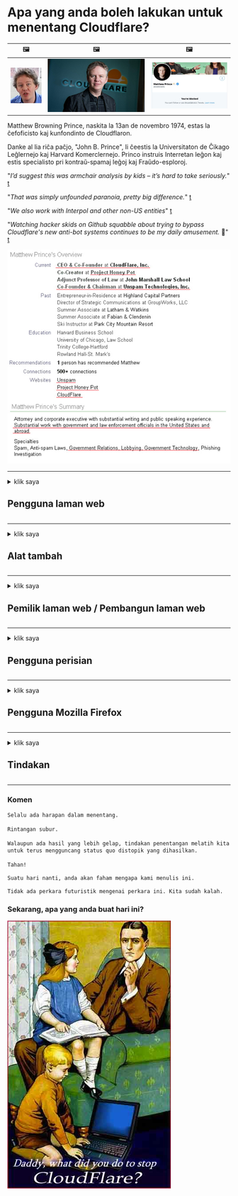 # Apa yang anda boleh lakukan untuk menentang Cloudflare?

| 🖼 | 🖼 | 🖼 |
| --- | --- | --- |
| ![](../image/matthew_prince_teen.jpg) | ![](../image/matthew_prince.jpg) | ![](../image/blockedbymatthewprince.jpg) |


Matthew Browning Prince, naskita la 13an de novembro 1974, estas la ĉefoficisto kaj kunfondinto de Cloudflaron.

Danke al lia riĉa paĉjo, "John B. Prince", li ĉeestis la Universitaton de Ĉikago Leĝlernejo kaj Harvard Komerclernejo.
Princo instruis Interretan leĝon kaj estis specialisto pri kontraŭ-spamaj leĝoj kaj Fraŭdo-esploroj.


"*I’d suggest this was armchair analysis by kids – it’s hard to take seriously.*" [t](https://www.theguardian.com/technology/2015/nov/19/cloudflare-accused-by-anonymous-helping-isis)

"*That was simply unfounded paranoia, pretty big difference.*"  [t](https://twitter.com/xxdesmus/status/992757936123359233)

"*We also work with Interpol and other non-US entities*" [t](https://twitter.com/eastdakota/status/1203028504184360960)

"*Watching hacker skids on Github squabble about trying to bypass Cloudflare's new anti-bot systems continues to be my daily amusement.* 🍿" [t](https://twitter.com/eastdakota/status/1273277839102656515)


![](../image/whoismp.jpg)

---


<details>
<summary>klik saya

## Pengguna laman web
</summary>


- Sekiranya laman web yang anda suka menggunakan Cloudflare, beritahu mereka untuk tidak menggunakan Cloudflare.
  - Rengekan di media sosial seperti Facebook, Reddit, Twitter atau Mastodon tidak ada bezanya. [Tindakan lebih kuat daripada hashtag.](https://twitter.com/phyzonloop/status/1274132092490862594)
  - Cuba hubungi pemilik laman web jika anda ingin menjadikan diri anda berguna.

[Cloudflare berkata](https://github.com/Eloston/ungoogled-chromium/issues/783):
```
Kami mengesyorkan agar anda menghubungi pentadbir untuk perkhidmatan atau laman web tertentu yang anda hadapi dan berkongsi pengalaman anda.
```

[Sekiranya anda tidak memintanya, pemilik laman web tidak akan pernah mengetahui masalah ini.](../PEOPLE.md)

![](../image/liberapay.jpg)

[Contoh yang berjaya](https://counterpartytalk.org/t/turn-off-cloudflare-on-counterparty-co-plz/164/5).<br>
Awak ada masalah? [Tinggikan suara anda sekarang.](https://github.com/maraoz/maraoz.github.io/issues/1) Contoh di bawah.

```
Anda hanya membantu penapisan korporat dan pengawasan besar-besaran.
http://crimeflare.eu.org
```

```
Halaman web anda berada di taman berdinding peribadi CloudFlare yang menyalahgunakan privasi.
http://crimeflare.eu.org
```

- Luangkan sedikit masa untuk membaca dasar privasi laman web.
  - jika laman web berada di belakang Cloudflare atau laman web menggunakan perkhidmatan yang disambungkan ke Cloudflare.

Ia mesti menjelaskan apa itu "Cloudflare", dan meminta izin untuk berkongsi data anda dengan Cloudflare. Kegagalan untuk melakukannya akan mengakibatkan pecah amanah dan laman web yang dimaksud harus dielakkan.

[Contoh dasar privasi yang boleh diterima ada di sini](https://archive.is/bDlTz) ("Subprocessors" > "Entity Name")

```
Saya telah membaca dasar privasi anda dan saya tidak dapat menemui perkataan Cloudflare.
Saya enggan berkongsi data dengan anda sekiranya anda terus memasukkan data saya ke Cloudflare.
http://crimeflare.eu.org
```

Ini adalah contoh dasar privasi yang tidak mempunyai kata Cloudflare.
[Liberland Jobs](https://archive.is/daKIr) [privacy policy](https://docsend.com/view/feiwyte):

![](../image/cfwontobey.jpg)

Cloudflare mempunyai dasar privasi mereka sendiri.
[Cloudflare suka orang yang melakukan doxxing.](https://www.reddit.com/r/GamerGhazi/comments/2s64fe/be_wary_reporting_to_cloudflare/)

Berikut adalah contoh yang baik untuk borang pendaftaran laman web.
AFAIK, laman web sifar melakukan ini. Adakah anda akan mempercayai mereka?

```
Dengan mengklik "Daftar untuk XYZ", anda bersetuju dengan syarat perkhidmatan dan pernyataan privasi kami.
Anda juga bersetuju untuk berkongsi data anda dengan Cloudflare dan juga bersetuju untuk pernyataan privasi cloudflare.
Sekiranya Cloudflare membocorkan maklumat anda atau tidak membenarkan anda menyambung ke pelayan kami, itu bukan salah kami. [*]

[ Mendaftar ] [ saya tidak bersetuju ]
```
[*] [PEOPLE.md](../PEOPLE.md)


- Cuba jangan menggunakan perkhidmatan mereka. Ingat bahawa anda sedang diperhatikan oleh Cloudflare.
  - ["I'm in your TLS, sniffin' your passworz"](../image/iminurtls.jpg)

- Cari laman web lain. Terdapat alternatif dan peluang di internet!

- Meyakinkan rakan anda untuk menggunakan Tor setiap hari.
  - Tanpa nama mesti menjadi standard internet terbuka!
  - [Perhatikan bahawa projek Tor tidak menyukai projek ini.](../HISTORY.md)

</details>

------

<details>
<summary>klik saya

## Alat tambah
</summary>

- Sekiranya penyemak imbas anda adalah Firefox, Tor Browser, atau Ungoogled Chromium, gunakan salah satu tambahan ini di bawah.
  - Sekiranya anda ingin menambah alat tambah baru tanyakan terlebih dahulu.


| Nama | Pemaju | Sokongan | Boleh Sekat | Boleh Memberitahu | Chrome |
| -------- | -------- | -------- | -------- | -------- | -------- |
| [Bloku Cloudflaron MITM-Atakon](../subfiles/addon/bcma.md) | #Addon | [ ? ](http://crimeflare.eu.org/) | **Ya**     | **Ya**     |  **Ya** |
| [Ĉu ligoj estas vundeblaj al MITM-atako?](../subfiles/addon/ismm.md) | #Addon | [ ? ](http://crimeflare.eu.org/) | Tidak     | **Ya**     |  **Ya** |
| [Ĉu ĉi tiuj ligoj blokos Tor-uzanton?](../subfiles/addon/isat.md) | #Addon | [ ? ](http://crimeflare.eu.org/) | Tidak     | **Ya**     |  **Ya** |
| [Block Cloudflare MITM Attack](https://trac.torproject.org/projects/tor/attachment/ticket/24351/block_cloudflare_mitm_attack-1.0.14.1-an%2Bfx.xpi)<br>[**DELETED BY TOR PROJECT**](../HISTORY.md) | nullius | [ ? ](../tool/block_cloudflare_mitm_fx), [Link](http://crimeflare.eu.org/) | **Ya**     | **Ya**     |  Tidak |
| [TPRB](http://sw.nnpaefp7pkadbxxkhz2agtbv2a4g5sgo2fbmv3i7czaua354334uqqad.onion/) | Sw | [ ? ](http://sw.nnpaefp7pkadbxxkhz2agtbv2a4g5sgo2fbmv3i7czaua354334uqqad.onion/) | **Ya**     | **Ya**     |  Tidak |
| [Detect Cloudflare](https://addons.mozilla.org/en-US/firefox/addon/detect-cloudflare/) | Frank Otto | [ ? ](https://github.com/traktofon/cf-detect) | Tidak     | **Ya**     |  Tidak |
| [True Sight](https://addons.mozilla.org/en-US/firefox/addon/detect-cloudflare-plus/) | claustromaniac | [ ? ](https://github.com/claustromaniac/detect-cloudflare-plus) | Tidak     | **Ya**     |  Tidak |
| [Which Cloudflare datacenter am I visiting?](https://addons.mozilla.org/en-US/firefox/addon/cf-pop/) | 依云 | [ ? ](https://github.com/lilydjwg/cf-pop) | Tidak     | **Ya**     |  Tidak |


- "Decentraleyes" dapat menghentikan sambungan ke "CDNJS (Cloudflare)".
  - Ini menghalang banyak permintaan untuk menjangkau rangkaian, dan menyajikan fail tempatan agar laman tidak rosak.
  - Pembangun menjawab: "[very concerning indeed](https://github.com/Synzvato/decentraleyes/issues/236#issuecomment-352049501)", "[widespread usage severely centralizes the web](https://github.com/Synzvato/decentraleyes/issues/251#issuecomment-366752049)"

- [Anda juga boleh membuang atau tidak mempercayai sijil Cloudflare dari Lembaga Sijil (CA) anda.](https://www.ssl.com/how-to/remove-root-certificate-firefox/)

</details>

------

<details>
<summary>klik saya

## Pemilik laman web / Pembangun laman web
</summary>


![](../image/word_cloudflarefree.jpg)

- Jangan gunakan penyelesaian Cloudflare, Tempoh.
  - Anda boleh melakukan yang lebih baik daripada itu, bukan? [Inilah cara membuang langganan, rancangan, domain, atau akaun Cloudflare.](https://support.cloudflare.com/hc/en-us/articles/200167776-Removing-subscriptions-plans-domains-or-accounts)

| 🖼 | 🖼 |
| --- | --- |
| ![](../image/htmlalertcloudflare.jpg) | ![](../image/htmlalertcloudflare2.jpg) |

- Mahukan lebih ramai pelanggan? Anda tahu apa yang perlu dibuat. Petunjuk adalah "garis atas".
  - [Helo, anda menulis "Kami memandang serius privasi anda" tetapi saya mendapat "Ralat 403 Proksi Tanpa Nama Dilarang Tidak Dibolehkan".](https://it.slashdot.org/story/19/02/19/0033255/stop-saying-we-take-your-privacy-and-security-seriously) Mengapa anda menyekat Tor Atau VPN? Dan mengapa anda menyekat e-mel sementara?

![](../image/anonexist.jpg)

- Menggunakan Cloudflare akan meningkatkan kemungkinan gangguan. Pengunjung tidak dapat mengakses ke laman web anda jika pelayan anda dimatikan atau Cloudflare dimatikan.
  - [Adakah anda benar-benar berfikir Cloudflare tidak pernah turun?](https://www.ibtimes.com/cloudflare-down-not-working-sites-producing-504-gateway-timeout-errors-2618008) [Another](https://twitter.com/Jedduff/status/1097875615997399040) [sample](https://twitter.com/search?f=tweets&vertical=default&q=Cloudflare%20is%20having%20problems). [Need more](../PEOPLE.md)?

![](../image/cloudflareinternalerror.jpg)

- Menggunakan Cloudflare untuk memproksi "perkhidmatan API", "pelayan kemas kini perisian" atau "suapan RSS" anda akan membahayakan pelanggan anda. Seorang pelanggan memanggil anda dan berkata "Saya tidak dapat menggunakan API anda lagi", dan anda tidak tahu apa yang sedang berlaku. Cloudflare dapat menyekat pelanggan anda secara senyap. Adakah anda fikir tidak apa-apa?
  - Terdapat banyak perkhidmatan pembaca RSS dan RSS pembaca dalam talian. Mengapa anda menerbitkan RSS feed jika anda tidak membenarkan orang melanggan?

![](../image/rssfeedovercf.jpg)

- Adakah anda memerlukan sijil HTTPS? Gunakan "Let's Encrypt" atau beli dari syarikat CA.

- Adakah anda memerlukan pelayan DNS? Tidak dapat menyediakan pelayan anda sendiri? Bagaimana dengan mereka: [Hurricane Electric Free DNS](https://dns.he.net/), [Dyn.com](https://dyn.com/dns/), [1984 Hosting](https://www.1984hosting.com/), [Afraid.Org (Pentadbir memadamkan akaun anda jika anda menggunakan TOR)](https://freedns.afraid.org/)
  - [Alternativoj al DNS](../subfiles/alternative/domaindns.md)

- Mencari perkhidmatan hosting? Percuma sahaja? Bagaimana dengan mereka: [Onion Service](http://vww6ybal4bd7szmgncyruucpgfkqahzddi37ktceo3ah7ngmcopnpyyd.onion/en/security/network-security/tor/onionservices-best-practices), [Free Web Hosting Area](https://freewha.com/), [Autistici/Inventati Web Site Hosting](https://www.autinv5q6en4gpf4.onion/services/website), [Github Pages](https://pages.github.com/), [Surge](https://surge.sh/)
  - [Alternatif untuk Cloudflare](../subfiles/alternative/cloudflare.md)

- Adakah anda menggunakan "cloudflare-ipfs.com"? [Adakah anda tahu Cloudflare IPFS buruk?](../PEOPLE.md)

- Pasang Firewall Aplikasi Web seperti OWASP dan Fail2Ban pada pelayan anda dan konfigurasikan dengan betul.
  - Menyekat Tor bukanlah jalan penyelesaian. Jangan menghukum semua orang hanya untuk pengguna buruk kecil.

- Alihkan atau sekat pengguna "Cloudflare Warp" daripada mengakses laman web anda. Dan berikan alasan sekiranya anda boleh.

> Senarai IP: "[Julat IP Cloudflare semasa](cloudflare_inc/)"

> A: Sekat saja mereka

```
server {
...
deny 173.245.48.0/20;
deny 103.21.244.0/22;
deny 103.22.200.0/22;
deny 103.31.4.0/22;
deny 141.101.64.0/18;
deny 108.162.192.0/18;
deny 190.93.240.0/20;
deny 188.114.96.0/20;
deny 197.234.240.0/22;
deny 198.41.128.0/17;
deny 162.158.0.0/15;
deny 104.16.0.0/12;
deny 172.64.0.0/13;
deny 131.0.72.0/22;
deny 2400:cb00::/32;
deny 2606:4700::/32;
deny 2803:f800::/32;
deny 2405:b500::/32;
deny 2405:8100::/32;
deny 2a06:98c0::/29;
deny 2c0f:f248::/32;
...
}
```

> B: Ubah hala ke halaman amaran

```
http {
...
geo $iscf {
default 0;
173.245.48.0/20 1;
103.21.244.0/22 1;
103.22.200.0/22 1;
103.31.4.0/22 1;
141.101.64.0/18 1;
108.162.192.0/18 1;
190.93.240.0/20 1;
188.114.96.0/20 1;
197.234.240.0/22 1;
198.41.128.0/17 1;
162.158.0.0/15 1;
104.16.0.0/12 1;
172.64.0.0/13 1;
131.0.72.0/22 1;
2400:cb00::/32 1;
2606:4700::/32 1;
2803:f800::/32 1;
2405:b500::/32 1;
2405:8100::/32 1;
2a06:98c0::/29 1;
2c0f:f248::/32 1;
}
...
}

server {
...
if ($iscf) {rewrite ^ https://example.com/cfwsorry.php;}
...
}

<?php
header('HTTP/1.1 406 Not Acceptable');
echo <<<CLOUDFLARED
Thank you for visiting ourwebsite.com!<br />
We are sorry, but we can't serve you because your connection is being intercepted by Cloudflare.<br />
Please read http://crimeflare.eu.org for more information.<br />
CLOUDFLARED;
die();
```

- Sediakan Tor Onion Service atau I2P jika anda mempercayai kebebasan dan mengalu-alukan pengguna tanpa nama.

- Minta nasihat daripada pengendali laman web Clearnet / Tor lain dan berkawan tanpa nama!

</details>

------

<details>
<summary>klik saya

## Pengguna perisian
</summary>


- Discord menggunakan CloudFlare. Alternatif? Kami mengesyorkan [**Briar** (Android)](https://f-droid.org/en/packages/org.briarproject.briar.android/), [Ricochet (PC)](https://ricochet.im/), [Tox + Tor (Android/PC)](https://tox.chat/download.html)
  - Briar merangkumi Tor daemon sehingga anda tidak perlu memasang Orbot.
  - Pembangun Qwtch, Open Privacy, menghapus projek stop_cloudflare dari perkhidmatan git mereka tanpa notis.

- Sekiranya anda menggunakan Debian GNU / Linux, atau turunannya, langgan: [bug #831835](https://bugs.debian.org/cgi-bin/bugreport.cgi?bug=831835). Dan jika boleh, bantu verifikasi tambalan itu, dan bantu penyelenggara membuat kesimpulan yang tepat mengenai apakah itu boleh diterima.

- Sentiasa mengesyorkan penyemak imbas ini.

| Nama | Pemaju | Sokongan | Komen |
| -------- | -------- | -------- | -------- |
| [Ungoogled-Chromium](https://ungoogled-software.github.io/ungoogled-chromium-binaries/) | Eloston | [ ? ](https://github.com/Eloston/ungoogled-chromium) | PC (Win, Mac, Linux)  _!Tor_ |
| [Bromite](https://www.bromite.org/fdroid) | Bromite | [ ? ](https://github.com/bromite/bromite/issues) | Android  _!Tor_ |
| [Tor Browser](https://www.torproject.org/download/) | Tor Project | [ ? ](https://support.torproject.org/) | PC (Win, Mac, Linux)  _Tor_|
| [Tor Browser Android](https://www.torproject.org/download/) | Tor Project | [ ? ](https://support.torproject.org/) | Android  _Tor_|
| [Onion Browser](https://itunes.apple.com/us/app/onion-browser/id519296448?mt=8) | Mike Tigas | [ ? ](https://github.com/OnionBrowser/OnionBrowser/issues) | Apple iOS  _Tor_|
| [GNU/Icecat](https://www.gnu.org/software/gnuzilla/) | GNU | [ ? ](https://www.gnu.org/software/gnuzilla/) | PC (Linux) |
| [IceCatMobile](https://f-droid.org/en/packages/org.gnu.icecat/) | GNU | [ ? ](https://lists.gnu.org/mailman/listinfo/bug-gnuzilla) | Android |
| [Iridium Browser](https://iridiumbrowser.de/about/) | Iridium | [ ? ](https://github.com/iridium-browser/iridium-browser/) | PC (Win, Mac, Linux, OpenBSD) |


Privasi perisian lain tidak sempurna. Ini tidak bermaksud penyemak imbas Tor "sempurna".
Tidak ada 100% selamat atau 100% peribadi di internet dan teknologi.

- Tidak mahu menggunakan Tor? Anda boleh menggunakan mana-mana penyemak imbas dengan Tor daemon.
  - [Perhatikan bahawa projek Tor tidak menyukai ini.](https://support.torproject.org/tbb/tbb-9/) Gunakan Penyemak Imbas Tor jika anda dapat melakukannya.
- [Cara menggunakan Chromium dengan Tor](../subfiles/chromium_tor.md)


Mari bercakap mengenai privasi perisian lain.

- [Sekiranya anda benar-benar perlu menggunakan Firefox, pilih "Firefox ESR".](https://www.mozilla.org/en-US/firefox/organizations/)
  - [Firefox - Pengawas Spyware](https://spyware.neocities.org/articles/firefox.html)
  - [Firefox menolak ucapan bebas, melarang kebebasan bersuara](https://web.archive.org/web/20200423010026/https://reclaimthenet.org/firefox-rejects-free-speech-bans-free-speech-commenting-plugin-dissenter-from-its-extensions-gallery/)
  - ["100+ undian rendah. Sepertinya meminta syarikat perisian untuk ... perisian terlalu banyak hari ini."](https://old.reddit.com/r/firefox/comments/gutdiw/weve_got_work_to_do_the_mozilla_blog/fslbbb6/)
  - [Eh, mengapa Firefox menunjukkan kepada saya pautan tajaan di bar URL saya?](https://www.reddit.com/r/firefox/comments/jybx2w/uh_why_is_firefox_showing_me_sponsored_links_in/)
  - [Mozilla - Setan menjelma](https://digdeeper.neocities.org/ghost/mozilla.html)

- [Ingat, Mozilla menggunakan perkhidmatan Cloudflare.](https://www.robtex.com/dns-lookup/www.mozilla.org) [Mereka juga menggunakan perkhidmatan DNS Cloudflare pada produk mereka.](https://www.theregister.co.uk/2018/03/21/mozilla_testing_dns_encryption/)

- [Mozilla secara rasmi menolak tiket ini.](https://bugzilla.mozilla.org/show_bug.cgi?id=1426618)

- [Firefox Focus adalah jenaka.](https://github.com/mozilla-mobile/focus-android/issues/1743) [Mereka berjanji untuk mematikan telemetri tetapi mereka mengubahnya.](https://github.com/mozilla-mobile/focus-android/issues/4210)

- [Pembangun PaleMoon / Basilisk menyukai Cloudflare.](https://github.com/mozilla-mobile/focus-android/issues/1743#issuecomment-345993097)
  - [Pelayan Arkib Pale Moon menggodam dan menyebarkan perisian hasad selama 18 Bulan](https://www.reddit.com/r/privacytoolsIO/comments/cc808y/pale_moons_archive_server_hacked_and_spread/)
  - Dia juga membenci pengguna Tor - "[Biarkan ia memusuhi Tor. Saya rasa kebanyakan laman web harus memusuhi Tor memandangkan faktor penyalahgunaannya sangat tinggi.](https://github.com/yacy/yacy_search_server/issues/314#issuecomment-565932097)"

- [Waterfox mengalami masalah "telefon rumah" yang teruk](https://spyware.neocities.org/articles/waterfox.html)

- [Google Chrome adalah perisian intip.](https://www.gnu.org/proprietary/malware-google.en.html)
  - [Google melengkapkan aktiviti anda.](https://spyware.neocities.org/articles/chrome.html)

- [SRWare Iron menjadikan terlalu banyak sambungan telefon ke rumah.](https://spyware.neocities.org/articles/iron.html) Ia juga menyambung ke domain google.

- [Penjejak Facebook / Twitter senarai putih Brave Browser.](https://www.bleepingcomputer.com/news/security/facebook-twitter-trackers-whitelisted-by-brave-browser/)
  - [Inilah lebih banyak masalah.](https://spyware.neocities.org/articles/brave.html)
  - [ID gabungan binance](https://twitter.com/cryptonator1337/status/1269594587716374528)

- [Microsoft Edge membolehkan Facebook menjalankan kod Flash di belakang pengguna.](https://www.zdnet.com/article/microsoft-edge-lets-facebook-run-flash-code-behind-users-backs/)

- [Vivaldi tidak menghormati privasi anda.](https://spyware.neocities.org/articles/vivaldi.html)

- [Tahap perisian intip: Sangat Tinggi](https://spyware.neocities.org/articles/opera.html)

- Apple iOS: [Anda sama sekali tidak boleh menggunakan iOS, terutamanya kerana ia adalah perisian hasad.](https://www.gnu.org/proprietary/malware-apple.html)

Oleh itu, kami mencadangkan jadual di atas sahaja. Tiada lagi.

</details>

------

<details>
<summary>klik saya

## Pengguna Mozilla Firefox
</summary>


- "Firefox Nightly" akan menghantar maklumat peringkat debug ke pelayan Mozilla tanpa kaedah memilih keluar.
  - [Pelayan Mozilla mengalahkan Cloudflare](https://www.digwebinterface.com/?hostnames=www.mozilla.org%0D%0Amozilla.cloudflare-dns.com&type=&ns=resolver&useresolver=8.8.4.4&nameservers=)

- Adalah mungkin untuk melarang Firefox menyambung ke pelayan Mozilla.
  - [Panduan templat dasar Mozilla](https://github.com/mozilla/policy-templates/blob/master/README.md)
  - Perlu diingat bahawa muslihat ini mungkin berhenti berfungsi pada versi kemudian kerana Mozilla suka memasukkan senarai putih kepada mereka sendiri.
  - Gunakan penapis firewall dan DNS untuk menyekatnya sepenuhnya.

"`/distribution/policies.json`"

>     "WebsiteFilter": {
> 		"Block": [
> 		"*://*.mozilla.com/*",
> 		"*://*.mozilla.net/*",
> 		"*://*.mozilla.org/*",
> 		"*://webcompat.com/*",
> 		"*://*.firefox.com/*",
> 		"*://*.thunderbird.net/*",
> 		"*://*.cloudflare.com/*"
> 		]
>     },


- ~~Laporkan bug pada pelacak mozilla, memberitahu mereka untuk tidak menggunakan Cloudflare.~~ Terdapat laporan pepijat mengenai bugzilla. Banyak orang menyatakan kebimbangan mereka, namun bug itu disembunyikan oleh pentadbir pada tahun 2018.

- Anda boleh mematikan DoH di Firefox.
  - [Tukar pembekal DNS Firefox lalai](../subfiles/change-firefox-dns.md)

![](../image/firefoxdns.jpg)

- [Sekiranya anda ingin menggunakan DNS bukan ISP, pertimbangkan untuk menggunakan perkhidmatan DNS OpenNIC Tier2 atau perkhidmatan DNS bukan Cloudflare.](https://wiki.opennic.org/start)
![](../image/opennic.jpg)
  - Sekat Cloudflare dengan DNS. [Crimeflare DNS](../subfiles/service/publicdns.md)

- Anda boleh menggunakan Tor sebagai pemecah DNS. [Sekiranya anda bukan pakar Tor, tanyakan soalan di sini.](https://tor.stackexchange.com/)

> **Bagaimana?**
> 1. Muat turun Tor dan pasangkannya di komputer anda.
> 2. Tambahkan baris ini ke fail "torrc".
> DNSPort 127.0.0.1:53
> 3. Mulakan semula Tor.
> 4. Tetapkan pelayan DNS komputer anda ke "127.0.0.1".

</details>

------

<details>
<summary>klik saya

## Tindakan
</summary>


- Beritahu orang lain di sekeliling anda mengenai bahaya Cloudflare.

- [Bantu memperbaiki repositori ini.](http://crimeflare.eu.org)
  - Kedua-dua senarai, hujah menentangnya dan perinciannya.

- [Mendokumentasikan dan menjadikannya sangat umum di mana masalah berlaku dengan Cloudflare (dan syarikat serupa), pastikan untuk menyebut repositori ini apabila anda melakukannya](http://crimeflare.eu.org) :)

- Dapatkan lebih ramai orang menggunakan Tor secara lalai sehingga mereka dapat menjelajahi web dari perspektif bahagian yang berlainan di dunia.

- Mulakan kumpulan, di media sosial dan ruang makan, yang didedikasikan untuk membebaskan dunia dari Cloudflare.

- Sekiranya sesuai, pautan ke kumpulan ini di repositori ini - ini boleh menjadi tempat untuk menyelaraskan kerja sama sebagai kumpulan.

- [Mulakan kerjasama yang dapat memberikan alternatif bukan korporat yang bermakna untuk Cloudflare.](../subfiles/alternative/cloudflare.md)

- Beri tahu kami tentang sebarang alternatif untuk membantu sekurang-kurangnya memberikan pertahanan berlapis terhadap Cloudflare.

- Sekiranya anda pelanggan Cloudflare, tetapkan tetapan privasi anda, dan tunggu sehingga mereka melanggarnya.
  - [Kemudian bawa mereka di bawah caj pelanggaran anti-spam / privasi.](https://twitter.com/thexpaw/status/1108424723233419264)

- Sekiranya anda berada di Amerika Syarikat dan laman web yang dimaksudkan adalah bank atau akauntan, cuba berikan tekanan undang-undang di bawah Akta Gramm – Leach – Bliley, atau Akta Orang Amerika dengan DIsabiliti dan laporkan kepada kami sejauh mana anda mencapai .

- Sekiranya laman web tersebut adalah laman web pemerintah, cuba berikan tekanan undang-undang di bawah Pindaan Pertama Perlembagaan AS.

- Sekiranya anda warga negara EU, hubungi laman web untuk menghantar maklumat peribadi anda di bawah Peraturan Perlindungan Data Umum. Sekiranya mereka enggan memberikan maklumat anda, itu adalah pelanggaran undang-undang.

- Bagi syarikat yang mengaku menawarkan perkhidmatan di laman web mereka, cubalah melaporkannya sebagai "iklan palsu" kepada organisasi perlindungan pengguna dan BBB. Laman web Cloudflare dilayan oleh pelayan Cloudflare.

- [ITU mencadangkan dalam konteks AS bahawa Cloudflare mulai cukup besar sehingga undang-undang antimonopoli dapat dijatuhkan ke atas mereka.](https://www.itu.int/en/ITU-T/Workshops-and-Seminars/20181218/Documents/Geoff_Huston_Presentation.pdf)

- Boleh dibayangkan bahawa GNU GPL versi 4 dapat merangkumi peruntukan untuk tidak menyimpan kod sumber di sebalik perkhidmatan tersebut, yang memerlukan semua program GPLv4 dan yang lebih baru yang sekurang-kurangnya kod sumber dapat diakses melalui media yang tidak mendiskriminasi pengguna Tor.

- [Se vi uzas Mastodon bonvolu sekvi la konton Mitigator](../subfiles/service/altlink.md).

</details>

------

### Komen

```
Selalu ada harapan dalam menentang.

Rintangan subur.

Walaupun ada hasil yang lebih gelap, tindakan penentangan melatih kita untuk terus mengguncang status quo distopik yang dihasilkan.

Tahan!
```

```
Suatu hari nanti, anda akan faham mengapa kami menulis ini.
```

```
Tidak ada perkara futuristik mengenai perkara ini. Kita sudah kalah.
```

### Sekarang, apa yang anda buat hari ini?


![](../image/stopcf.jpg)
